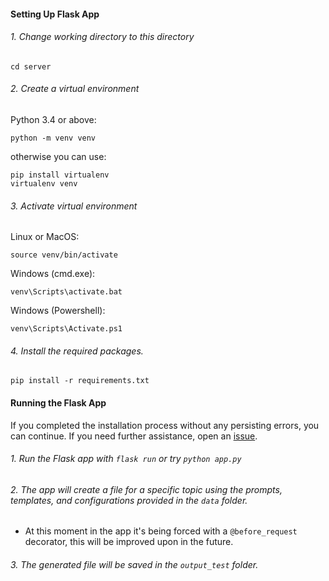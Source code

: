 #### Setting Up Flask App

###### 1. Change working directory to this directory

```
cd server
```

###### 2. Create a virtual environment

Python 3.4 or above:

```
python -m venv venv
```

otherwise you can use:

```
pip install virtualenv
virtualenv venv
```

###### 3. Activate virtual environment

Linux or MacOS:

```
source venv/bin/activate
```

Windows (cmd.exe):

```
venv\Scripts\activate.bat
```

Windows (Powershell):

```
venv\Scripts\Activate.ps1
```

###### 4. Install the required packages. 

```
pip install -r requirements.txt
```

#### Running the Flask App

If you completed the installation process without any persisting errors, you can continue. If you need further assistance, open an [issue](https://github.com/climate-tech-handbook/data-magic/issues/new).

###### 1. Run the Flask app with `flask run` or try `python app.py`
###### 2. The app will create a file for a specific topic using the prompts, templates, and configurations provided in the `data` folder.
   - At this moment in the app it's being forced with a `@before_request` decorator, this will be improved upon in the future.
###### 3. The generated file will be saved in the `output_test` folder.